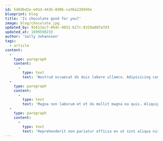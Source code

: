 ```yaml
---
id: 5469bd2e-e91d-443b-8d0b-ca36a228945e
blueprint: blog
title: 'Is chocolate good for you?'
image: blog/chocolate.jpg
updated_by: 93413ac7-064c-4031-b17c-8319a887a7d3
updated_at: 1699598233
author: 'Sally Johannsen'
tags:
  - article
content:
  -
    type: paragraph
    content:
      -
        type: text
        text: 'Nostrud occaecat do duis labore ullamco. Adipisicing consequat aute laboris aute anim elit nulla duis aliqua incididunt anim est. Eiusmod fugiat velit esse qui incididunt voluptate laboris. Sint officia occaecat velit id esse.'
  -
    type: paragraph
    content:
      -
        type: text
        text: 'Magna non laborum et et do mollit magna ea quis. Aliquip et ullamco enim esse exercitation deserunt tempor. Proident ex voluptate exercitation consequat quis aute laborum veniam deserunt minim est ad sunt excepteur. Deserunt fugiat pariatur reprehenderit incididunt amet commodo enim excepteur et ad.'
  -
    type: paragraph
    content:
      -
        type: text
        text: 'Reprehenderit non pariatur officia ex ut sint aliqua nisi labore. Laborum officia ut aliquip eu laborum proident. Elit reprehenderit consequat laboris deserunt sunt veniam incididunt id. Proident deserunt quis culpa laborum nisi.'
---
```

